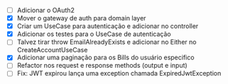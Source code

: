 - [ ] Adicionar o OAuth2 
- [X] Mover o gateway de auth para domain layer
- [X] Criar um UseCase para autenticação e adicionar no controller
- [X] Adicionar os testes para o UseCase de autenticação
- [ ] Talvez tirar throw EmailAlreadyExists e adicionar no Either no CreateAccountUseCase
- [X] Adicionar uma paginação para os Bills do usuário especifico
- [ ] Refactor nos request e response methods (output e input)
- [ ] Fix: JWT expirou lança uma exception chamada ExpiredJwtException